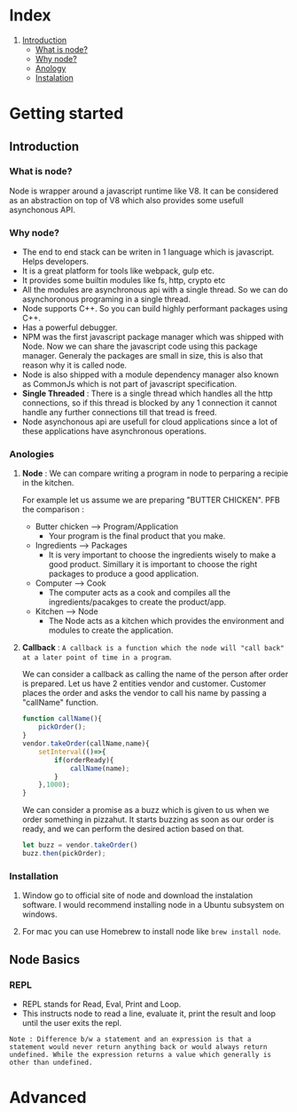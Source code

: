 


<span id="top"></span>

# Index

1. [Introduction](#introduction)
    - [What is node?](#whatisnode)
    - [Why node?](#whynode)
    - [Anology](#anology)
    - [Instalation](#installation)


# Getting started

<span id="introduction"></span>
## Introduction 

<span id="whatisnode"></span>
### What is node?

Node is wrapper around a javascript runtime like V8. It can be considered as an abstraction on top of V8 which also provides some usefull asynchonous API.


<span id="whynode"></span>
### Why node?

- The end to end stack can be writen in 1 language which is javascript. Helps developers.
- It is a great platform for tools like webpack, gulp etc.
- It provides some builtin modules like fs, http, crypto etc
- All the modules are asynchronous api with a single thread. So we can do asynchoronous programing in a single thread.
- Node supports C++. So you can build highly performant packages using C++.
- Has a powerful debugger. 
- NPM was the first javascript package manager which was shipped with Node. Now we can share the javascript code using this package manager. Generaly the packages are small in size, this is also that reason why it is called node.
- Node is also shipped with a module dependency manager also known as CommonJs which is not part of javascript specification.
- **Single Threaded** : There is a single thread which handles all the http connections, so if this thread is blocked by any 1 connection it cannot handle any further connections till that tread is freed.
- Node asynchonous api are usefull for cloud applications since a lot of these applications have asynchronous operations.

<span id="anology"></span>
### Anologies

1. **Node** : We can compare writing a program in node to perparing a recipie in the kitchen.

    For example let us assume we are preparing "BUTTER CHICKEN". PFB the comparison :
    - Butter chicken    -->     Program/Application
        - Your program is the final product that you make.
    - Ingredients       -->     Packages
        - It is very important to choose the ingredients wisely to make a good product. Simillary it is important to choose the right packages to produce a good application.
    - Computer          -->     Cook
        - The computer acts as a cook and compiles all the ingredients/pacakges to create the product/app.
    - Kitchen           -->     Node
        - The Node acts as a kitchen which provides the environment and modules to create the application.

2. **Callback** : `A callback is a function which the node will "call back" at a later point of time in a program`.

    We can consider a callback as calling the name of the person after order is prepared. Let us have 2 entities vendor and customer. Customer places the order and asks the vendor to call his name by passing a "callName" function.

    ```javascript
    function callName(){
        pickOrder();
    }
    vendor.takeOrder(callName,name){
        setInterval(()=>{
            if(orderReady){
                callName(name);
            }
        },1000);
    }
    ```

    We can consider a promise as a buzz which is given to us when we order something in pizzahut. It starts buzzing as soon as our order is ready, and we can perform the desired action based on that.

    ```javascript
    let buzz = vendor.takeOrder()
    buzz.then(pickOrder);
    ```
<span id="installation"></span>
### Installation

1. Window go to official site of node and download the instalation software. I would recommend installing node in a Ubuntu subsystem on windows.

2. For mac you can use Homebrew to install node like `brew install node`.

## Node Basics

### REPL

- REPL stands for Read, Eval, Print and Loop.
- This instructs node to read a line, evaluate it, print the result and loop until the user exits the repl.

`Note : Difference b/w a statement and an expression is that a statement would never return anything back or would always return undefined. While the expression returns a value which generally is other than undefined.`




# Advanced

